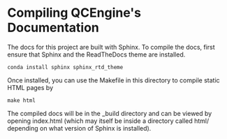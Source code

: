 # Compiling QCEngine's Documentation

The docs for this project are built with Sphinx. To compile the docs, first ensure that Sphinx and the ReadTheDocs theme are installed.

```
conda install sphinx sphinx_rtd_theme 
```

Once installed, you can use the Makefile in this directory to compile static HTML pages by

```
make html
```

The compiled docs will be in the _build directory and can be viewed by opening index.html (which may itself be inside a directory called html/ depending on what version of Sphinx is installed).
